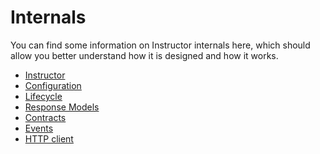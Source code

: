 # Internals

You can find some information on Instructor internals here, which should
allow you better understand how it is designed and how it works.

- [Instructor](instructor.md)
- [Configuration](configuration.md)
- [Lifecycle](lifecycle.md)
- [Response Models](response_models.md)
- [Contracts](contracts.md)
- [Events](events.md)
- [HTTP client](http.md)
